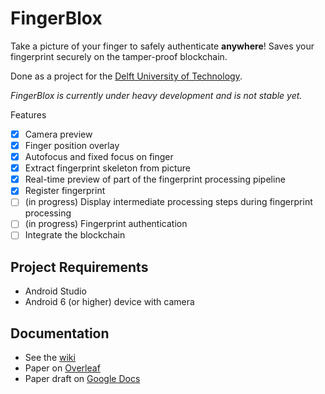 # FingerBlox

Take a picture of your finger to safely authenticate **anywhere**! Saves your fingerprint securely on the tamper-proof blockchain.

Done as a project for the [Delft University of Technology](http://www.tudelft.nl/en/).

*FingerBlox is currently under heavy development and is not stable yet.*


Features

- [x] Camera preview
- [x] Finger position overlay
- [x] Autofocus and fixed focus on finger
- [x] Extract fingerprint skeleton from picture
- [x] Real-time preview of part of the fingerprint processing pipeline
- [x] Register fingerprint
- [ ] (in progress) Display intermediate processing steps during fingerprint processing
- [ ] (in progress) Fingerprint authentication
- [ ] Integrate the blockchain

Project Requirements
-----------------------
* Android Studio
* Android 6 (or higher) device with camera

Documentation
----------------
- See the [wiki](https://github.com/jorenham/fingerblox/wiki)
- Paper on [Overleaf](https://www.overleaf.com/read/rgfgshdnpkhr)
- Paper draft on [Google Docs](https://docs.google.com/document/d/1i00Jio3MYiEpwcIjN6dyZs8hsday0fpol-XJ1wp7EvA/edit?usp=sharing)
